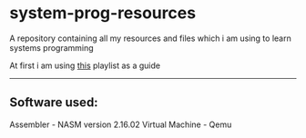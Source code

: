 # system-prog-resources

A repository containing all my resources and files which i am using to learn systems programming

At first i am using [this](https://www.youtube.com/watch?v=MwPjvJ9ulSc&list=PLm3B56ql_akNcvH8vvJRYOc7TbYhRs19M&index=1) playlist as a guide

___
## Software used:
Assembler - NASM version 2.16.02
Virtual Machine - Qemu
